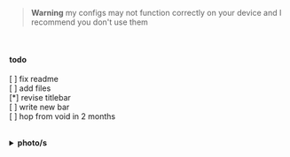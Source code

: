 > **Warning**
my configs may not function correctly on your device
and I recommend you don't use them
<br>

#### todo
[ ] fix readme <br>
[ ] add files <br>
[*] revise titlebar <br>
[ ] write new bar <br>
[ ] hop from void in 2 months <br>

<br>

<details>
<summary><b>photo/s</b></summary><br>
<img src="https://github.com/frapdotbmp/imwithstupid/assets/118438453/ef93f254-6652-43e2-832c-f9850da2d8e4"/>
</details>
